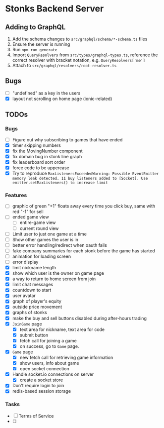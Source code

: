 # Stonks Backend Server

## Adding to GraphQL

1. Add the schema changes to `src/graphql/schema/*-schema.ts` files
1. Ensure the server is running
1. Run `npm run generate`
1. Import `QueryResolvers` from `src/types/graphql-types.ts`, reference the correct resolver with bracket notation, e.g. `QueryResolvers['me']`
1. Attach to `src/graphql/resolvers/root-resolver.ts`

## Bugs

- [ ] "undefined" as a key in the users
- [x] layout not scrolling on home page (ionic-related)

## TODOs

### Bugs

- [ ] Figure out why subscribing to games that have ended
- [x] timer skipping numbers
- [x] fix the MovingNumber component
- [x] fix domain bug in stonk line graph
- [x] fix leaderboard sort order
- [x] force code to be uppercase
- [x] Try to reproduce `MaxListenersExceededWarning: Possible EventEmitter memory leak detected. 11 buy listeners added to [Socket]. Use emitter.setMaxListeners() to increase limit`

### Features

- [ ] graphic of green "+1" floats away every time you click buy, same with red "-1" for sell
- [ ] ended game view
  - [ ] entire-game view
  - [ ] current round view
- [ ] Limit user to just one game at a time
- [ ] Show other games the user is in
- [ ] better error handling/redirect when oauth fails
- [ ] fake company summaries for each stonk before the game has started
- [ ] animation for loading screen
- [ ] error display
- [x] limit nickname length
- [x] show which user is the owner on game page
- [x] a way to return to home screen from join
- [x] limit chat messages
- [x] countdown to start
- [x] user avatar
- [x] graph of player's equity
- [x] outside price movement
- [x] graphs of stonks
- [x] make the buy and sell buttons disabled during after-hours trading
- [x] `JoinGame` page
  - [x] text area for nickname, text area for code
  - [x] submit button
  - [x] fetch call for joining a game
  - [x] on success, go to `Game` page.
- [x] `Game` page
  - [x] new fetch call for retrieving game information
  - [x] show users, info about game
  - [x] open socket connection
- [x] Handle socket.io connections on server
  - [x] create a socket store
- [x] Don't require login to join
- [x] redis-based session storage

### Tasks

- [ ] Terms of Service
- [ ]
